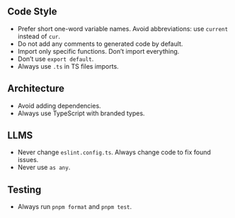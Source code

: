 ## Code Style

- Prefer short one-word variable names. Avoid abbreviations: use `current` instead of `cur`.
- Do not add any comments to generated code by default.
- Import only specific functions. Don’t import everything.
- Don’t use `export default`.
- Always use `.ts` in TS files imports.

## Architecture

- Avoid adding dependencies.
- Always use TypeScript with branded types.

## LLMS

- Never change `eslint.config.ts`. Always change code to fix found issues.
- Never use `as any`.

## Testing

- Always run `pnpm format` and `pnpm test`.
